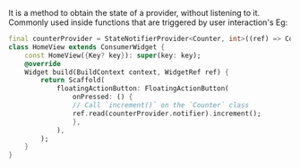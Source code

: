 It is a method to obtain the state of a provider, without listening to it. Commonly used inside functions that are triggered by user interaction's
Eg:
```dart
final counterProvider = StateNotifierProvider<Counter, int>((ref) => Counter(ref));
class HomeView extends ConsumerWidget {
	const HomeView({Key? key}): super(key: key);
	@override
	Widget build(BuildContext context, WidgetRef ref) {
		return Scaffold(
			floatingActionButton: FloatingActionButton(
				onPressed: () {
				// Call `increment()` on the `Counter` class      
				ref.read(counterProvider.notifier).increment();
				},
			),
		);
	}
}
```
